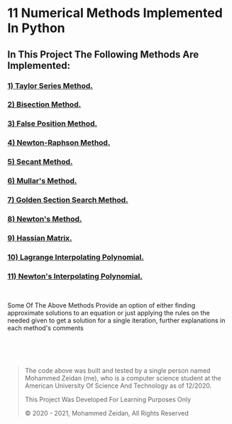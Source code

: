 # 11 Numerical Methods Implemented In Python
## In This Project The Following Methods Are Implemented:
### <a href="https://github.com/Mezo0099/Numerical-Methods/blob/main/Taylor-Series.py" >1) Taylor Series Method. </a></br>
### <a href="https://github.com/Mezo0099/Numerical-Methods/blob/main/Bisection-Method.py"> 2) Bisection Method. </a></br>
### <a href="https://github.com/Mezo0099/Numerical-Methods/blob/main/False-Position-Method.py"> 3) False Position Method. </a></br>
### <a href="https://github.com/Mezo0099/Numerical-Methods/blob/main/Newton-Raphson-Method.py"> 4) Newton-Raphson Method. </a></br>
### <a href="https://github.com/Mezo0099/Numerical-Methods/blob/main/Secant-Method.py"> 5) Secant Method. </a></br>
### <a href="https://github.com/Mezo0099/Numerical-Methods/blob/main/Mullar's-Method.py"> 6) Mullar's Method. </a></br>
### <a href="https://github.com/Mezo0099/Numerical-Methods/blob/main/Golden-Section-Search-Method.py"> 7) Golden Section Search Method. </a></br>
### <a href="https://github.com/Mezo0099/Numerical-Methods/blob/main/Newton's-Method.py"> 8) Newton's Method. </a></br>
### <a href="https://github.com/Mezo0099/Numerical-Methods/blob/main/Hussian-Matrix.py"> 9) Hassian Matrix. </a></br>
### <a href="https://github.com/Mezo0099/Numerical-Methods/blob/main/Lagrange-Interpolating-Polynomial.py"> 10) Lagrange Interpolating Polynomial. </a></br>
### <a href="https://github.com/Mezo0099/Numerical-Methods/blob/main/Newton's-Interpolating-Polynomial.py"> 11) Newton's Interpolating Polynomial. </a></br>

</br>
<p>Some Of The Above Methods Provide an option of either finding approximate solutions to an equation or just applying the rules on the needed given to get a solution for a single iteration, further explanations in each method's comments </p>

</br></br></br>
<blockquote>
  <p>The code above was built and tested by a single person named Mohammed Zeidan (me), who is a computer science student at the American University Of Science And Technology as of 12/2020. </p>
  <p>This Project Was Developed For Learning Purposes Only</p>
  <p>&copy; 2020 - 2021, Mohammed Zeidan, All Rights Reserved</p>
</blockquote>

